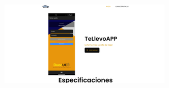 <p align="center">
<img src="https://raw.githubusercontent.com/Duouc-Inginformatica/desamovil-website/master/assets/img/home.png" > 
</p>